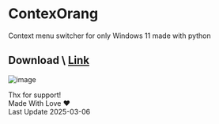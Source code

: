 # ContexOrang
Context menu switcher for only Windows 11 made with python
## Download \ [Link](https://github.com/adasjusk/ContexOrang/releases/download/1.0/OrangContx.exe)
![image](https://github.com/user-attachments/assets/7e51f962-33f7-4878-a07d-6be26c6f122c)

 
Thx for support!<br>
Made With Love ❤️<br>
Last Update 2025-03-06 
